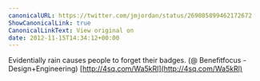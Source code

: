 ```yaml
---
canonicalURL: https://twitter.com/jmjordan/status/269085899462172672
ShowCanonicalLink: true
CanonicalLinkText: View original on
date: 2012-11-15T14:34:12+00:00
---
```

Evidentially rain causes people to forget their badges. (@ Benefitfocus - Design+Engineering) [http://4sq.com/Wa5kRl](http://4sq.com/Wa5kRl)